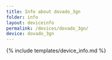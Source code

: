 ```yaml
---
title: Info about dovado_3gn
folder: info
layout: deviceinfo
permalink: /devices/dovado_3gn/
device: dovado_3gn
---
```

{% include templates/device_info.md %}
